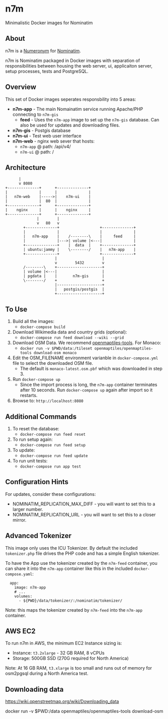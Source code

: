 # n7m
Minimalistic Docker images for Nominatim

## About
n7m is a [Numeronym](https://en.wikipedia.org/wiki/Numeronym) for [Nominatim](https://nominatim.org/).

n7m is Nominatim packaged in Docker images with separation of responsibilities between housing the web server, ui, applicaiton server, setup processes, tests and PostgreSQL.

## Overview
This set of Docker images seperates responsbility into 5 areas:
* **n7m-app** - The main Nomainatim service running Apache/PHP connecting to `n7m-gis`
  * **feed** - Uses the `n7m-app` image to set up the `n7m-gis` database.  Can also be used for updates and downloading files.
* **n7m-gis** - Postgis database 
* **n7m-ui** - Test web user interface
* **n7m-web** - nginx web sever that hosts:
  * `n7m-app` @ path: /api/v4/
  * `n7m-ui` @ path: /

## Architecture
```
      |
      v 8080
+--------------+      +--------------+
|              |      |              |
|   n7m-web    |----->|    n7m-ui    |
|              |  80  |              |
+--------------+      +--------------+
|    nginx     |      |    nginx     |
+--------------+      +--------------+
              |        |
              v   80   v
        +--------------+                  +--------------+
        |              |                  |              |
        |   n7m-app    |    /--------\    |     feed     |
        |              |--->| volume |<---|              |
        +--------------+    |  data  |    +--------------+
        | ubuntu:jammy |    \--------/    |   n7m-app    |
        +--------------+                  +--------------+
                      |                    |
                      v        5432        v 
        /--------\    +--------------------+
        | volume |<---|                    |
        | pgdata |    |       n7m-gis      |
        \--------/    +                    +
                      |--------------------+ 
                      |   postgis/postgis  |
                      +--------------------+
```
## To Use
1. Build all the images:
   * `docker-compose build`
2. Download Wikimedia data and country grids (optional):
   * `docker-compose run feed download --wiki --grid`
3. Download OSM Data.  We recommend [openmaptiles-tools](https://github.com/openmaptiles/openmaptiles-tools).  For Monaco:
   * `docker run -v $PWD/data:/tileset openmaptiles/openmaptiles-tools download-osm monaco`
4. Edit the OSM_FILENAME environment varianble in `docker-compose.yml` file to select the downloaded OSM file.
   * The default is `monaco-latest.osm.pbf` which was downloaded in step 3.
5. Run `docker-compose up`
   * Since the import process is long, the `n7m-app` container terminates after 10 seconds.  Run `docker-compose up` again after import so it restarts.
6. Browse to: `http://localhost:8080`

## Additional Commands
1. To reset the database:
   * `docker-compose run feed reset`
2. To run setup again:
   * `docker-compose run feed setup`
3. To update:
   * `docker-compose run feed update`
3. To run unit tests:
   * `docker-compose run app test`

## Configuration Hints
For updates, consider these configurations:
* NOMINATIM_REPLICATION_MAX_DIFF - you will want to set this to a larger number.
* NOMINATIM_REPLICATION_URL - you will want to set this to a closer mirror.

## Advanced Tokenizer
This image only uses the ICU Tokenizer.  By default the included `tokenizer.php` file drives the PHP code and has a simple English tokenizer.

To have the App use the tokenizer created by the `n7m-feed` container, you can share it into the `n7m-app` container like this in the included `docker-compose.yaml`:
```
  app:
    image: n7m-app
    # ...
    volumes:
      - ${PWD}/data/tokenizer/:/nominatim/tokenizer/    
```
Note: this maps the tokenizer created by `n7m-feed` into the `n7m-app` container.

## AWS EC2
To run n7m in AWS, the minimum EC2 Instance sizing is:
* Instance: `t3.2xlarge` - 32 GB RAM, 8 vCPUs
* Storage: 500GB SSD (270G required for North America)

Note:  At 16 GB RAM, `t3.xlarge` is too small and runs out of memory for osm2pgsql during a North America test.

## Downloading data
https://wiki.openstreetmap.org/wiki/Downloading_data

docker run -v $PWD:/data openmaptiles/openmaptiles-tools download-osm
